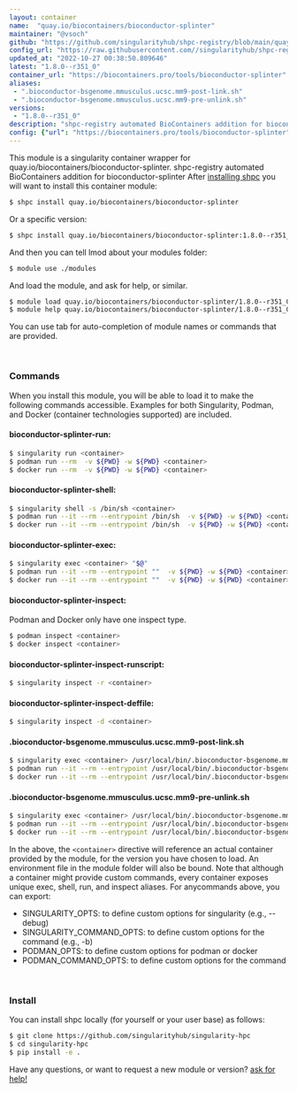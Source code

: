 ```yaml
---
layout: container
name:  "quay.io/biocontainers/bioconductor-splinter"
maintainer: "@vsoch"
github: "https://github.com/singularityhub/shpc-registry/blob/main/quay.io/biocontainers/bioconductor-splinter/container.yaml"
config_url: "https://raw.githubusercontent.com//singularityhub/shpc-registry/main/quay.io/biocontainers/bioconductor-splinter/container.yaml"
updated_at: "2022-10-27 00:38:50.809646"
latest: "1.8.0--r351_0"
container_url: "https://biocontainers.pro/tools/bioconductor-splinter"
aliases:
 - ".bioconductor-bsgenome.mmusculus.ucsc.mm9-post-link.sh"
 - ".bioconductor-bsgenome.mmusculus.ucsc.mm9-pre-unlink.sh"
versions:
 - "1.8.0--r351_0"
description: "shpc-registry automated BioContainers addition for bioconductor-splinter"
config: {"url": "https://biocontainers.pro/tools/bioconductor-splinter", "maintainer": "@vsoch", "description": "shpc-registry automated BioContainers addition for bioconductor-splinter", "latest": {"1.8.0--r351_0": "sha256:f431a2faedad5d022be40af055c53ea69cddfabf2009738939e0924ebb7e7d1a"}, "tags": {"1.8.0--r351_0": "sha256:f431a2faedad5d022be40af055c53ea69cddfabf2009738939e0924ebb7e7d1a"}, "docker": "quay.io/biocontainers/bioconductor-splinter", "aliases": {".bioconductor-bsgenome.mmusculus.ucsc.mm9-post-link.sh": "/usr/local/bin/.bioconductor-bsgenome.mmusculus.ucsc.mm9-post-link.sh", ".bioconductor-bsgenome.mmusculus.ucsc.mm9-pre-unlink.sh": "/usr/local/bin/.bioconductor-bsgenome.mmusculus.ucsc.mm9-pre-unlink.sh"}}
---
```


This module is a singularity container wrapper for quay.io/biocontainers/bioconductor-splinter.
shpc-registry automated BioContainers addition for bioconductor-splinter
After [installing shpc](#install) you will want to install this container module:


```bash
$ shpc install quay.io/biocontainers/bioconductor-splinter
```

Or a specific version:

```bash
$ shpc install quay.io/biocontainers/bioconductor-splinter:1.8.0--r351_0
```

And then you can tell lmod about your modules folder:

```bash
$ module use ./modules
```

And load the module, and ask for help, or similar.

```bash
$ module load quay.io/biocontainers/bioconductor-splinter/1.8.0--r351_0
$ module help quay.io/biocontainers/bioconductor-splinter/1.8.0--r351_0
```

You can use tab for auto-completion of module names or commands that are provided.

<br>

### Commands

When you install this module, you will be able to load it to make the following commands accessible.
Examples for both Singularity, Podman, and Docker (container technologies supported) are included.

#### bioconductor-splinter-run:

```bash
$ singularity run <container>
$ podman run --rm  -v ${PWD} -w ${PWD} <container>
$ docker run --rm  -v ${PWD} -w ${PWD} <container>
```

#### bioconductor-splinter-shell:

```bash
$ singularity shell -s /bin/sh <container>
$ podman run --it --rm --entrypoint /bin/sh  -v ${PWD} -w ${PWD} <container>
$ docker run --it --rm --entrypoint /bin/sh  -v ${PWD} -w ${PWD} <container>
```

#### bioconductor-splinter-exec:

```bash
$ singularity exec <container> "$@"
$ podman run --it --rm --entrypoint ""  -v ${PWD} -w ${PWD} <container> "$@"
$ docker run --it --rm --entrypoint ""  -v ${PWD} -w ${PWD} <container> "$@"
```

#### bioconductor-splinter-inspect:

Podman and Docker only have one inspect type.

```bash
$ podman inspect <container>
$ docker inspect <container>
```

#### bioconductor-splinter-inspect-runscript:

```bash
$ singularity inspect -r <container>
```

#### bioconductor-splinter-inspect-deffile:

```bash
$ singularity inspect -d <container>
```


#### .bioconductor-bsgenome.mmusculus.ucsc.mm9-post-link.sh

```bash
$ singularity exec <container> /usr/local/bin/.bioconductor-bsgenome.mmusculus.ucsc.mm9-post-link.sh
$ podman run --it --rm --entrypoint /usr/local/bin/.bioconductor-bsgenome.mmusculus.ucsc.mm9-post-link.sh   -v ${PWD} -w ${PWD} <container> -c " $@"
$ docker run --it --rm --entrypoint /usr/local/bin/.bioconductor-bsgenome.mmusculus.ucsc.mm9-post-link.sh   -v ${PWD} -w ${PWD} <container> -c " $@"
```


#### .bioconductor-bsgenome.mmusculus.ucsc.mm9-pre-unlink.sh

```bash
$ singularity exec <container> /usr/local/bin/.bioconductor-bsgenome.mmusculus.ucsc.mm9-pre-unlink.sh
$ podman run --it --rm --entrypoint /usr/local/bin/.bioconductor-bsgenome.mmusculus.ucsc.mm9-pre-unlink.sh   -v ${PWD} -w ${PWD} <container> -c " $@"
$ docker run --it --rm --entrypoint /usr/local/bin/.bioconductor-bsgenome.mmusculus.ucsc.mm9-pre-unlink.sh   -v ${PWD} -w ${PWD} <container> -c " $@"
```



In the above, the `<container>` directive will reference an actual container provided
by the module, for the version you have chosen to load. An environment file in the
module folder will also be bound. Note that although a container
might provide custom commands, every container exposes unique exec, shell, run, and
inspect aliases. For anycommands above, you can export:

 - SINGULARITY_OPTS: to define custom options for singularity (e.g., --debug)
 - SINGULARITY_COMMAND_OPTS: to define custom options for the command (e.g., -b)
 - PODMAN_OPTS: to define custom options for podman or docker
 - PODMAN_COMMAND_OPTS: to define custom options for the command

<br>

### Install

You can install shpc locally (for yourself or your user base) as follows:

```bash
$ git clone https://github.com/singularityhub/singularity-hpc
$ cd singularity-hpc
$ pip install -e .
```

Have any questions, or want to request a new module or version? [ask for help!](https://github.com/singularityhub/singularity-hpc/issues)